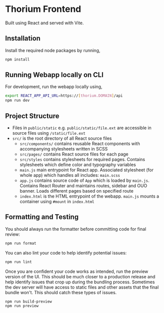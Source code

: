 # Thorium Frontend

Built using React and served with Vite.


## Installation

Install the required node packages by running,
```bash
npm install
```

## Running Webapp locally on CLI
For development, run the webapp locally using,
```bash
export REACT_APP_API_URL=https://[thorium.DOMAIN]/api
npm run dev
```

## Project Structure

- Files in `public/static` e.g. `public/static/file.ext` are accessible in source files using `/static/file.ext`
- `src/` is the root directory of all React source files
  - `src/components/` contains reusable React components with accompanying stylesheets written in SCSS
  - `src/pages/` contains React source files for each page
  - `src/styles` contains stylesheets for required pages. Contains stylesheets which define color and typography variables
  - `main.js` main entrypoint for React app. Associated stylesheet (for whole app) which handles all includes: `main.scss`
  - `app.js` contains source code of `App` which is loaded by `main.js`. Contains React Router and maintains routes, sidebar and OUO banner. Loads different pages based on specified route
  - `index.html` is the HTML entrypoint of the webapp. `main.js` mounts a container using `#mount` in `index.html`


## Formatting and Testing

You should always run the formatter before committing code for final review:

```bash
npm run format
```

You can also lint your code to help identify potential issues:

```bash
npm run lint
```

Once you are confident your code works as intended, run the preview version of the UI. This should be much closer to a production release and help identify issues that crop up during the bundling process. Sometimes the dev server will have access to static files and other assets that the final bundle won't. This should catch these types of issues.

```bash
npm run build-preview
npm run preview
```


